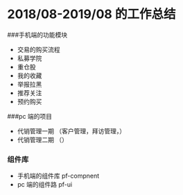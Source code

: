 # 2018/08-2019/08 的工作总结

###手机端的功能模块

- 交易的购买流程
- 私募学院
- 重仓股
- 我的收藏
- 举报拉黑
- 推荐关注
- 预约购买

###pc 端的项目

- 代销管理一期 （客户管理，拜访管理，）
- 代销管理二期  （）

### 组件库

- 手机端的组件库 pf-compnent
- pc 端的组件路 pf-ui
